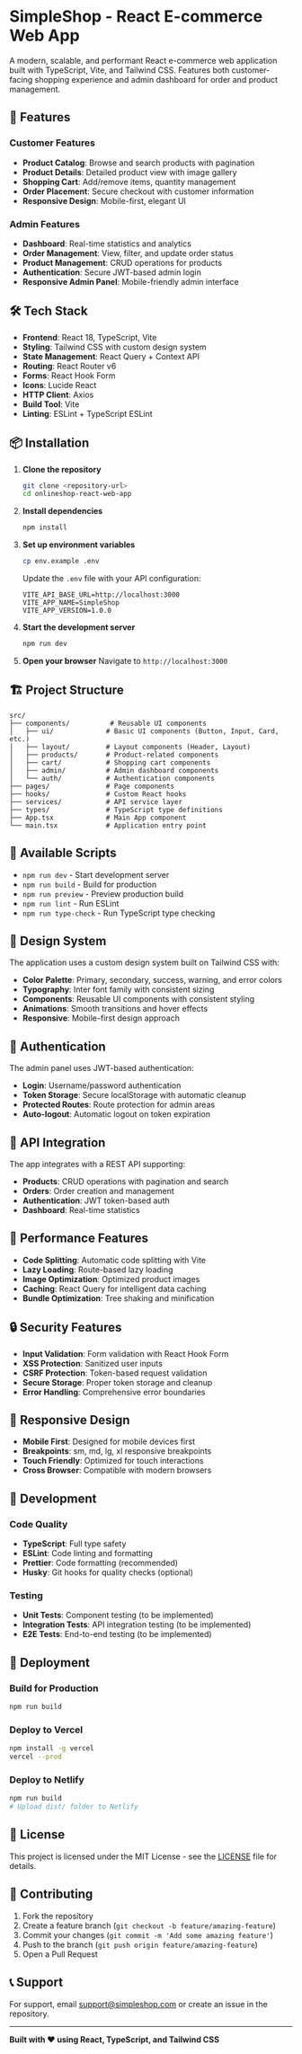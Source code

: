 # SimpleShop - React E-commerce Web App

A modern, scalable, and performant React e-commerce web application built with TypeScript, Vite, and Tailwind CSS. Features both customer-facing shopping experience and admin dashboard for order and product management.

## 🚀 Features

### Customer Features
- **Product Catalog**: Browse and search products with pagination
- **Product Details**: Detailed product view with image gallery
- **Shopping Cart**: Add/remove items, quantity management
- **Order Placement**: Secure checkout with customer information
- **Responsive Design**: Mobile-first, elegant UI

### Admin Features
- **Dashboard**: Real-time statistics and analytics
- **Order Management**: View, filter, and update order status
- **Product Management**: CRUD operations for products
- **Authentication**: Secure JWT-based admin login
- **Responsive Admin Panel**: Mobile-friendly admin interface

## 🛠️ Tech Stack

- **Frontend**: React 18, TypeScript, Vite
- **Styling**: Tailwind CSS with custom design system
- **State Management**: React Query + Context API
- **Routing**: React Router v6
- **Forms**: React Hook Form
- **Icons**: Lucide React
- **HTTP Client**: Axios
- **Build Tool**: Vite
- **Linting**: ESLint + TypeScript ESLint

## 📦 Installation

1. **Clone the repository**
   ```bash
   git clone <repository-url>
   cd onlineshop-react-web-app
   ```

2. **Install dependencies**
   ```bash
   npm install
   ```

3. **Set up environment variables**
   ```bash
   cp env.example .env
   ```
   
   Update the `.env` file with your API configuration:
   ```env
   VITE_API_BASE_URL=http://localhost:3000
   VITE_APP_NAME=SimpleShop
   VITE_APP_VERSION=1.0.0
   ```

4. **Start the development server**
   ```bash
   npm run dev
   ```

5. **Open your browser**
   Navigate to `http://localhost:3000`

## 🏗️ Project Structure

```
src/
├── components/          # Reusable UI components
│   ├── ui/             # Basic UI components (Button, Input, Card, etc.)
│   ├── layout/         # Layout components (Header, Layout)
│   ├── products/       # Product-related components
│   ├── cart/           # Shopping cart components
│   ├── admin/          # Admin dashboard components
│   └── auth/           # Authentication components
├── pages/              # Page components
├── hooks/              # Custom React hooks
├── services/           # API service layer
├── types/              # TypeScript type definitions
├── App.tsx             # Main App component
└── main.tsx            # Application entry point
```

## 🔧 Available Scripts

- `npm run dev` - Start development server
- `npm run build` - Build for production
- `npm run preview` - Preview production build
- `npm run lint` - Run ESLint
- `npm run type-check` - Run TypeScript type checking

## 🎨 Design System

The application uses a custom design system built on Tailwind CSS with:

- **Color Palette**: Primary, secondary, success, warning, and error colors
- **Typography**: Inter font family with consistent sizing
- **Components**: Reusable UI components with consistent styling
- **Animations**: Smooth transitions and hover effects
- **Responsive**: Mobile-first design approach

## 🔐 Authentication

The admin panel uses JWT-based authentication:

- **Login**: Username/password authentication
- **Token Storage**: Secure localStorage with automatic cleanup
- **Protected Routes**: Route protection for admin areas
- **Auto-logout**: Automatic logout on token expiration

## 📱 API Integration

The app integrates with a REST API supporting:

- **Products**: CRUD operations with pagination and search
- **Orders**: Order creation and management
- **Authentication**: JWT token-based auth
- **Dashboard**: Real-time statistics

## 🚀 Performance Features

- **Code Splitting**: Automatic code splitting with Vite
- **Lazy Loading**: Route-based lazy loading
- **Image Optimization**: Optimized product images
- **Caching**: React Query for intelligent data caching
- **Bundle Optimization**: Tree shaking and minification

## 🔒 Security Features

- **Input Validation**: Form validation with React Hook Form
- **XSS Protection**: Sanitized user inputs
- **CSRF Protection**: Token-based request validation
- **Secure Storage**: Proper token storage and cleanup
- **Error Handling**: Comprehensive error boundaries

## 📱 Responsive Design

- **Mobile First**: Designed for mobile devices first
- **Breakpoints**: sm, md, lg, xl responsive breakpoints
- **Touch Friendly**: Optimized for touch interactions
- **Cross Browser**: Compatible with modern browsers

## 🧪 Development

### Code Quality
- **TypeScript**: Full type safety
- **ESLint**: Code linting and formatting
- **Prettier**: Code formatting (recommended)
- **Husky**: Git hooks for quality checks (optional)

### Testing
- **Unit Tests**: Component testing (to be implemented)
- **Integration Tests**: API integration testing (to be implemented)
- **E2E Tests**: End-to-end testing (to be implemented)

## 🚀 Deployment

### Build for Production
```bash
npm run build
```

### Deploy to Vercel
```bash
npm install -g vercel
vercel --prod
```

### Deploy to Netlify
```bash
npm run build
# Upload dist/ folder to Netlify
```

## 📄 License

This project is licensed under the MIT License - see the [LICENSE](LICENSE) file for details.

## 🤝 Contributing

1. Fork the repository
2. Create a feature branch (`git checkout -b feature/amazing-feature`)
3. Commit your changes (`git commit -m 'Add some amazing feature'`)
4. Push to the branch (`git push origin feature/amazing-feature`)
5. Open a Pull Request

## 📞 Support

For support, email support@simpleshop.com or create an issue in the repository.

---

**Built with ❤️ using React, TypeScript, and Tailwind CSS**
